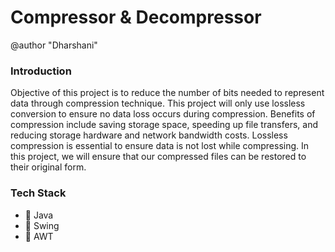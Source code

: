 # Compressor & Decompressor
@author "Dharshani"

### Introduction 
Objective of this project is to reduce the number of bits needed to represent data through compression technique. This project will only use lossless conversion to ensure no data loss occurs during compression. Benefits of compression include saving storage space, speeding up file transfers, and reducing storage hardware and network bandwidth costs. Lossless compression is essential to ensure data is not lost while compressing. In this project, we will ensure that our compressed files can be restored to their original form.

### Tech Stack
- :red_circle: Java
- :red_circle: Swing
- :red_circle: AWT

 

